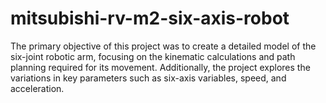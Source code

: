 # mitsubishi-rv-m2-six-axis-robot
The primary objective of this project was to create a detailed model of the six-joint robotic arm, focusing on the kinematic calculations and path planning required for its movement. Additionally, the project explores the variations in key parameters such as six-axis variables, speed, and acceleration.

